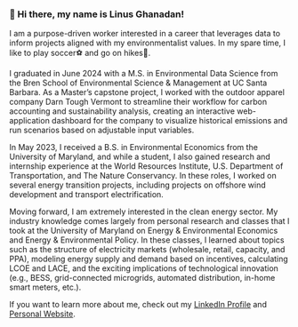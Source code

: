 ### 👋 Hi there, my name is Linus Ghanadan!

I am a purpose-driven worker interested in a career that leverages data to inform projects aligned with my environmentalist values. In my spare time, I like to play soccer⚽ and go on hikes🥾.

I graduated in June 2024 with a M.S. in Environmental Data Science from the Bren School of Environmental Science & Management at UC Santa Barbara. As a Master’s capstone project, I worked with the outdoor apparel company Darn Tough Vermont to streamline their workflow for carbon accounting and sustainability analysis, creating an interactive web-application dashboard for the company to visualize historical emissions and run scenarios based on adjustable input variables.

In May 2023, I received a B.S. in Environmental Economics from the University of Maryland, and while a student, I also gained research and internship experience at the World Resources Institute, U.S. Department of Transportation, and The Nature Conservancy. In these roles, I worked on several energy transition projects, including projects on offshore wind development and transport electrification.

Moving forward, I am extremely interested in the clean energy sector. My industry knowledge comes largely from personal research and classes that I took at the University of Maryland on Energy & Environmental Economics and Energy & Environmental Policy. In these classes, I learned about topics such as the structure of electricity markets (wholesale, retail, capacity, and PPA), modeling energy supply and demand based on incentives, calculating LCOE and LACE, and the exciting implications of technological innovation (e.g., BESS, grid-connected microgrids, automated distribution, in-home smart meters, etc.).

If you want to learn more about me, check out my [LinkedIn Profile](https://www.linkedin.com/in/linus-ghanadan/) and [Personal Website](https://linusghanadan.github.io/).

<!--
**linusghanadan/linusghanadan** is a ✨ _special_ ✨ repository because its `README.md` (this file) appears on your GitHub profile.

Here are some ideas to get you started:

- 🔭 I’m currently working on ...
- 🌱 I’m currently learning ...
- 👯 I’m looking to collaborate on ...
- 🤔 I’m looking for help with ...
- 💬 Ask me about ...
- 📫 How to reach me: ...
- 😄 Pronouns: ...
- ⚡ Fun fact: ...
-->
